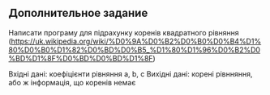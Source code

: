 ## Дополнительное задание
Написати програму для підрахунку коренів квадратного рівняння (https://uk.wikipedia.org/wiki/%D0%9A%D0%B2%D0%B0%D0%B4%D1%80%D0%B0%D1%82%D0%BD%D0%B5_%D1%80%D1%96%D0%B2%D0%BD%D1%8F%D0%BD%D0%BD%D1%8F)

Вхідні дані: коефіцієнти рівняння a, b, c
Вихідні дані: корені рівнняння, або ж інформація, що коренів немає